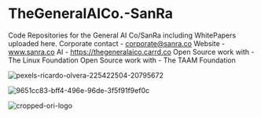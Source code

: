 # TheGeneralAICo.-SanRa
Code Repositories for the General AI Co/SanRa including WhitePapers uploaded here. 
Corporate contact - corporate@sanra.co
Website - www.sanra.co
AI - https://thegeneralaico.carrd.co
Open Source work with - The Linux Foundation 
Open Source work with - The TAAM Foundation

![pexels-ricardo-olvera-225422504-20795672](https://github.com/Ibrahim-Mukherjee/TheGeneralAICo.-SanRa/assets/35773504/fa8ba318-7729-49e4-93d2-00d73c8746ad)

![9651cc83-bff4-496e-96de-3f5f91f9ef0c](https://github.com/Ibrahim-Mukherjee/TheGeneralAICo.-SanRa/assets/35773504/3eb6e112-c1f9-42f6-83ad-61754759c467)

![cropped-ori-logo](https://github.com/Ibrahim-Mukherjee/TheGeneralAICo.-SanRa/assets/35773504/fedff3d2-540c-4fbc-8a1c-1d4f00ec4913)


